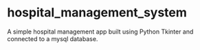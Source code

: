 # hospital_management_system
A simple hospital management app built using Python Tkinter and connected to a mysql database.
